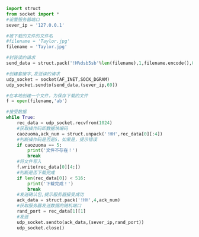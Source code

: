 
<BlogInfo title="4.TFTP实现文件下载" author="白日梦想猿" pv=0 read_times=0 pre_cost_time=0分45秒 category="网络编程" tag_list="['网络编程']" create_time="2020.05.17 17:20:12" update_time="2020.05.17 19:45:15" />

```python
import struct
from socket import *
#设置服务器端口
sever_ip = '127.0.0.1'

#被下载的文件的文件名
#filename = 'Taylor.jpg'
filename = 'Taylor.jpg'

#封装读的请求
send_data = struct.pack('!H%dsb5sb'%len(filename),1,filename.encode(),0,'octet'.encode(),0)

#创建套接字,发送读的请求
udp_socket = socket(AF_INET,SOCK_DGRAM)
udp_socket.sendto(send_data,(sever_ip,69))

#在本地创建一个文件，为保存下载的文件
f = open(filename,'ab')

#接受数据
while True:
    rec_data = udp_socket.recvfrom(1024)
    #获取操作码即数据块编码
    caozuoma,ack_num = struct.unpack('!HH',rec_data[0][:4])
    #判断操作码是否是5，如果是，提示错误
    if caozuoma == 5:
        print('文件不存在！')
        break
    #将文件写入
    f.write(rec_data[0][4:])
    #判断是否下载完成
    if len(rec_data[0]) < 516:
        print('下载完成！')
        break
    #发送确认包,提示服务器接受成功
    ack_data = struct.pack('!HH',4,ack_num)
    #获取服务器发送数据的随机端口
    rand_port = rec_data[1][1]
    #发送
    udp_socket.sendto(ack_data,(sever_ip,rand_port))
    udp_socket.close()
```
